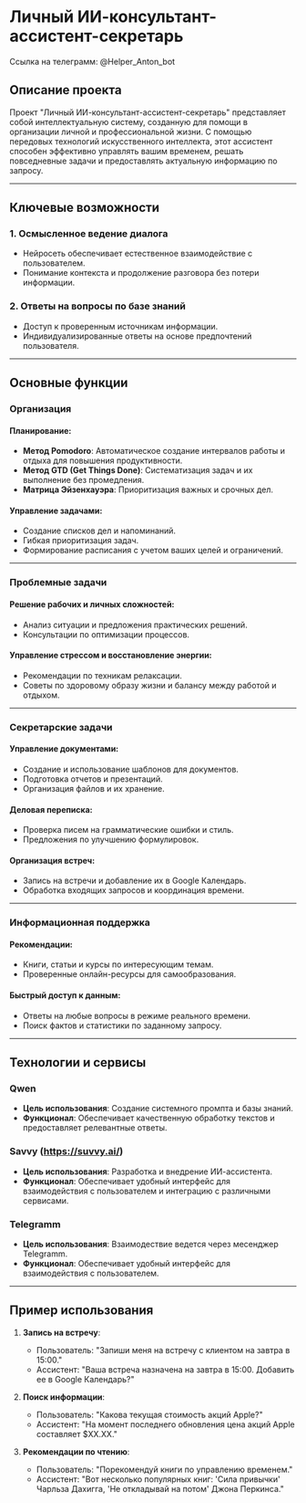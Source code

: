 # Личный ИИ-консультант-ассистент-секретарь

Ссылка на телеграмм: @Helper_Anton_bot

## Описание проекта

Проект "Личный ИИ-консультант-ассистент-секретарь" представляет собой интеллектуальную систему, созданную для помощи в организации личной и профессиональной жизни. С помощью передовых технологий искусственного интеллекта, этот ассистент способен эффективно управлять вашим временем, решать повседневные задачи и предоставлять актуальную информацию по запросу.

---

## Ключевые возможности

### 1. **Осмысленное ведение диалога**
   - Нейросеть обеспечивает естественное взаимодействие с пользователем.
   - Понимание контекста и продолжение разговора без потери информации.

### 2. **Ответы на вопросы по базе знаний**
   - Доступ к проверенным источникам информации.
   - Индивидуализированные ответы на основе предпочтений пользователя.

---

## Основные функции

### **Организация**

#### Планирование:
- **Метод Pomodoro**: Автоматическое создание интервалов работы и отдыха для повышения продуктивности.
- **Метод GTD (Get Things Done)**: Систематизация задач и их выполнение без промедления.
- **Матрица Эйзенхауэра**: Приоритизация важных и срочных дел.

#### Управление задачами:
- Создание списков дел и напоминаний.
- Гибкая приоритизация задач.
- Формирование расписания с учетом ваших целей и ограничений.

---

### **Проблемные задачи**

#### Решение рабочих и личных сложностей:
- Анализ ситуации и предложения практических решений.
- Консультации по оптимизации процессов.

#### Управление стрессом и восстановление энергии:
- Рекомендации по техникам релаксации.
- Советы по здоровому образу жизни и балансу между работой и отдыхом.

---

### **Секретарские задачи**

#### Управление документами:
- Создание и использование шаблонов для документов.
- Подготовка отчетов и презентаций.
- Организация файлов и их хранение.

#### Деловая переписка:
- Проверка писем на грамматические ошибки и стиль.
- Предложения по улучшению формулировок.

#### Организация встреч:
- Запись на встречи и добавление их в Google Календарь.
- Обработка входящих запросов и координация времени.

---

### **Информационная поддержка**

#### Рекомендации:
- Книги, статьи и курсы по интересующим темам.
- Проверенные онлайн-ресурсы для самообразования.

#### Быстрый доступ к данным:
- Ответы на любые вопросы в режиме реального времени.
- Поиск фактов и статистики по заданному запросу.

---

## Технологии и сервисы

### **Qwen**
- **Цель использования**: Создание системного промпта и базы знаний.
- **Функционал**: Обеспечивает качественную обработку текстов и предоставляет релевантные ответы.

### **Savvy (https://suvvy.ai/)**
- **Цель использования**: Разработка и внедрение ИИ-ассистента.
- **Функционал**: Обеспечивает удобный интерфейс для взаимодействия с пользователем и интеграцию с различными сервисами.
  
### **Telegramm**
- **Цель использования**: Взаимодествие ведется через месенджер Telegramm.
- **Функционал**: Обеспечивает удобный интерфейс для взаимодействия с пользователем.

---

## Пример использования

1. **Запись на встречу**:
   - Пользователь: "Запиши меня на встречу с клиентом на завтра в 15:00."
   - Ассистент: "Ваша встреча назначена на завтра в 15:00. Добавить ее в Google Календарь?"
   
2. **Поиск информации**:
   - Пользователь: "Какова текущая стоимость акций Apple?"
   - Ассистент: "На момент последнего обновления цена акций Apple составляет $XX.XX."

3. **Рекомендации по чтению**:
   - Пользователь: "Порекомендуй книги по управлению временем."
   - Ассистент: "Вот несколько популярных книг: 'Сила привычки' Чарльза Дахигга, 'Не откладывай на потом' Джона Перкинса."

